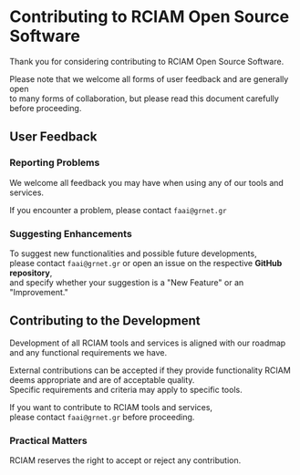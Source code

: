 # Contributing to RCIAM Open Source Software

Thank you for considering contributing to RCIAM Open Source Software.

Please note that we welcome all forms of user feedback and are generally open  
to many forms of collaboration, but please read this document carefully before proceeding.

## User Feedback

### Reporting Problems

We welcome all feedback you may have when using any of our tools and services.

If you encounter a problem, please contact `faai@grnet.gr`

### Suggesting Enhancements

To suggest new functionalities and possible future developments,  
please contact `faai@grnet.gr`
or open an issue on the respective **GitHub repository**,  
and specify whether your suggestion is a "New Feature" or an "Improvement."

## Contributing to the Development

Development of all RCIAM tools and services is aligned with our roadmap and any functional requirements we have.

External contributions can be accepted if they provide functionality RCIAM  
deems appropriate and are of acceptable quality.  
Specific requirements and criteria may apply to specific tools.

If you want to contribute to RCIAM tools and services,  
please contact `faai@grnet.gr` before proceeding.

### Practical Matters

RCIAM reserves the right to accept or reject any contribution.
